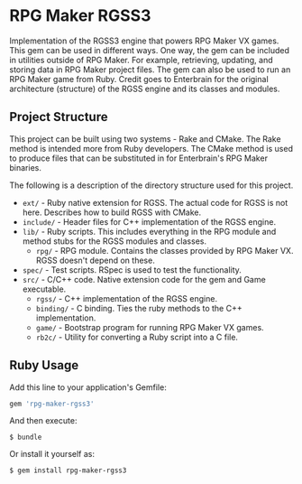 RPG Maker RGSS3
===============

Implementation of the RGSS3 engine that powers RPG Maker VX games.
This gem can be used in different ways.
One way, the gem can be included in utilities outside of RPG Maker.
For example, retrieving, updating, and storing data in RPG Maker project files.
The gem can also be used to run an RPG Maker game from Ruby.
Credit goes to Enterbrain for the original architecture (structure) of the RGSS engine and its classes and modules.

Project Structure
-----------------

This project can be built using two systems - Rake and CMake.
The Rake method is intended more from Ruby developers.
The CMake method is used to produce files that can be substituted in for Enterbrain's RPG Maker binaries.

The following is a description of the directory structure used for this project.

- `ext/` - Ruby native extension for RGSS. The actual code for RGSS is not here. Describes how to build RGSS with CMake.
- `include/` - Header files for C++ implementation of the RGSS engine.
- `lib/` - Ruby scripts. This includes everything in the RPG module and method stubs for the RGSS modules and classes.
  - `rpg/` - RPG module. Contains the classes provided by RPG Maker VX. RGSS doesn't depend on these.
- `spec/` - Test scripts. RSpec is used to test the functionality.
- `src/` - C/C++ code. Native extension code for the gem and Game executable.
  - `rgss/` - C++ implementation of the RGSS engine.
  - `binding/` - C binding. Ties the ruby methods to the C++ implementation.
  - `game/` - Bootstrap program for running RPG Maker VX games.
  - `rb2c/` - Utility for converting a Ruby script into a C file.

Ruby Usage
----------

Add this line to your application's Gemfile:

```ruby
gem 'rpg-maker-rgss3'
```

And then execute:

    $ bundle

Or install it yourself as:

    $ gem install rpg-maker-rgss3
